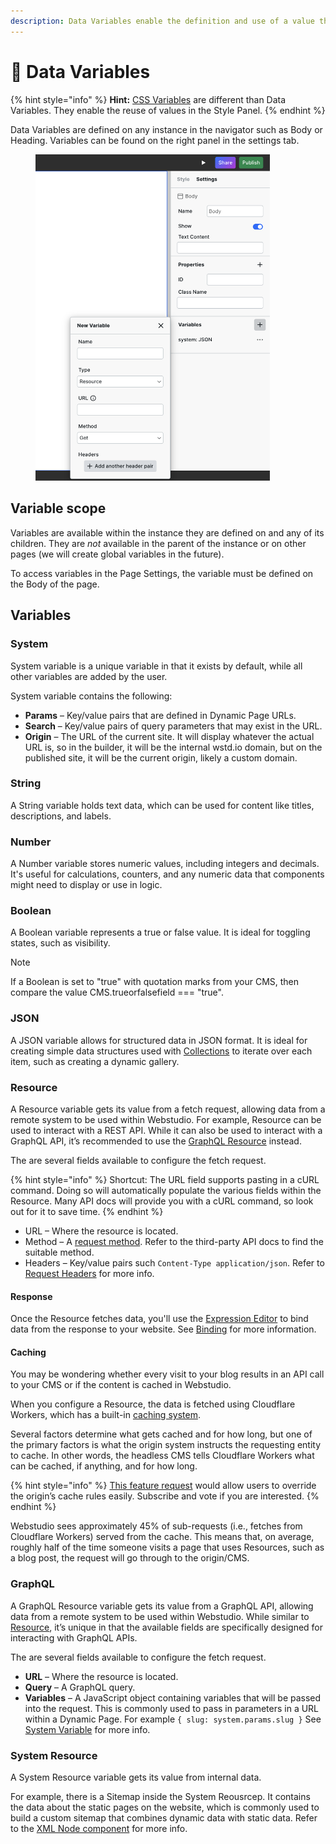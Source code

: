 ```yaml
---
description: Data Variables enable the definition and use of a value throughout the page.
---
```


# 🔡 Data Variables

{% hint style="info" %}
**Hint:** [CSS Variables](css-variables.md) are different than Data Variables. They enable the reuse of values in the Style Panel.
{% endhint %}



Data Variables are defined on any instance in the navigator such as Body or Heading. Variables can be found on the right panel in the settings tab.

<figure><img src="../../.gitbook/assets/webstudio-variables.png" alt="Variables in the builder" width="375"><figcaption></figcaption></figure>

## Variable scope

Variables are available within the instance they are defined on and any of its children. They are _not_ available in the parent of the instance or on other pages (we will create global variables in the future).

To access variables in the Page Settings, the variable must be defined on the Body of the page.

## Variables

### System

System variable is a unique variable in that it exists by default, while all other variables are added by the user.

System variable contains the following:

* **Params** – Key/value pairs that are defined in Dynamic Page URLs.
* **Search** – Key/value pairs of query parameters that may exist in the URL.
* **Origin** – The URL of the current site. It will display whatever the actual URL is, so in the builder, it will be the internal wstd.io domain, but on the published site, it will be the current origin, likely a custom domain.

### String

A String variable holds text data, which can be used for content like titles, descriptions, and labels.

### Number

A Number variable stores numeric values, including integers and decimals. It's useful for calculations, counters, and any numeric data that components might need to display or use in logic.

### Boolean

A Boolean variable represents a true or false value. It is ideal for toggling states, such as visibility.
> [!NOTE]
> If a Boolean is set to "true" with quotation marks from your CMS, then compare the value CMS.trueorfalsefield === "true".

### JSON

A JSON variable allows for structured data in JSON format. It is ideal for creating simple data structures used with [Collections](../core-components/collection.md.md) to iterate over each item, such as creating a dynamic gallery.

### Resource

A Resource variable gets its value from a fetch request, allowing data from a remote system to be used within Webstudio. For example, Resource can be used to interact with a REST API. While it can also be used to interact with a GraphQL API, it’s recommended to use the [GraphQL Resource](variables.md#graphql) instead.

The are several fields available to configure the fetch request.

{% hint style="info" %}
Shortcut: The URL field supports pasting in a cURL command. Doing so will automatically populate the various fields within the Resource. Many API docs will provide you with a cURL command, so look out for it to save time.
{% endhint %}

* URL – Where the resource is located.
* Method – A [request method](https://developer.mozilla.org/en-US/docs/Web/HTTP/Methods). Refer to the third-party API docs to find the suitable method.
* Headers – Key/value pairs such `Content-Type application/json`. Refer to [Request Headers](https://developer.mozilla.org/en-US/docs/Glossary/Request\_header) for more info.

#### Response

Once the Resource fetches data, you'll use the [Expression Editor](expression-editor.md) to bind data from the response to your website. See [Binding](expression-editor.md#binding) for more information.

#### Caching

You may be wondering whether every visit to your blog results in an API call to your CMS or if the content is cached in Webstudio.

When you configure a Resource, the data is fetched using Cloudflare Workers, which has a built-in [caching system](https://developers.cloudflare.com/workers/reference/how-the-cache-works/).

Several factors determine what gets cached and for how long, but one of the primary factors is what the origin system instructs the requesting entity to cache. In other words, the headless CMS tells Cloudflare Workers what can be cached, if anything, and for how long.

{% hint style="info" %}
[This feature request](https://github.com/webstudio-is/webstudio/issues/4077) would allow users to override the origin’s cache rules easily. Subscribe and vote if you are interested.
{% endhint %}

Webstudio sees approximately 45% of sub-requests (i.e., fetches from Cloudflare Workers) served from the cache. This means that, on average, roughly half of the time someone visits a page that uses Resources, such as a blog post, the request will go through to the origin/CMS.

### GraphQL

A GraphQL Resource variable gets its value from a GraphQL API, allowing data from a remote system to be used within Webstudio. While similar to [Resource](variables.md#resource), it’s unique in that the available fields are specifically designed for interacting with GraphQL APIs.

The are several fields available to configure the fetch request.

* **URL** – Where the resource is located.
* **Query** – A GraphQL query.
* **Variables** – A JavaScript object containing variables that will be passed into the request. This is commonly used to pass in parameters in a URL within a Dynamic Page. For example `{ slug: system.params.slug }` See [System Variable](variables.md#system) for more info.

### System Resource

A System Resource variable gets its value from internal data.

For example, there is a Sitemap inside the System Reousrcep. It contains the data about the static pages on the website, which is commonly used to build a custom sitemap that combines dynamic data with static data. Refer to the [XML Node component](../core-components/xml-node.md#including-the-static-sitemap) for more info.
